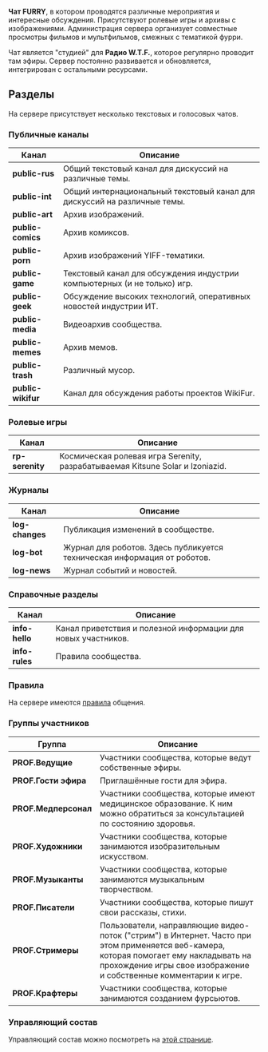 **Чат FURRY**, в котором проводятся различные мероприятия и интересные обсуждения. Присутствуют ролевые игры и архивы с изображениями. Администрация сервера организует совместные просмотры фильмов и мультфильмов, смежных с тематикой фурри.

Чат является "студией" для **Радио W.T.F.**, которое регулярно проводит там эфиры. Сервер постоянно развивается и обновляется, интегрирован с остальными ресурсами.

## Разделы
На сервере присутствует несколько текстовых и голосовых чатов.

### Публичные каналы

Канал | Описание
----- | --------
**public-rus**      | Общий текстовый канал для дискуссий на различные темы.
**public-int**      | Общий интернациональный текстовый канал для дискуссий на различные темы.
**public-art**      | Архив изображений.
**public-comics**   | Архив комиксов.
**public-porn**     | Архив изображений YIFF-тематики.
**public-game**     | Текстовый канал для обсуждения индустрии компьютерных (и не только) игр.
**public-geek**     | Обсуждение высоких технологий, оперативных новостей индустрии ИТ.
**public-media**    | Видеоархив сообщества.
**public-memes**    | Архив мемов.
**public-trash**    | Различный мусор.
**public-wikifur**  | Канал для обсуждения работы проектов WikiFur.

### Ролевые игры

Канал | Описание
----- | --------
**rp-serenity** | Космическая ролевая игра Serenity, разрабатываемая Kitsune Solar и Izoniazid.

### Журналы

Канал | Описание
----- | --------
**log-changes** | Публикация изменений в сообществе.
**log-bot**     | Журнал для роботов. Здесь публикуется техническая информация от роботов.
**log-news**    | Журнал событий и новостей.

### Справочные разделы

Канал | Описание
----- | --------
**info-hello** | Канал приветствия и полезной информации для новых участников.
**info-rules** | Правила сообщества.

### Правила

На сервере имеются [правила](/rules) общения.

### Группы участников

Группа | Описание
------ | --------
**PROF.Ведущие**        | Участники сообщества, которые ведут собственные эфиры.
**PROF.Гости эфира**    | Приглашённые гости для эфира.
**PROF.Медперсонал**    | Участники сообщества, которые имеют медицинское образование. К ним можно обратиться за консультацией по состоянию здоровья.
**PROF.Художники**      | Участники сообщества, которые занимаются изобразительным искусством.
**PROF.Музыканты**      | Участники сообщества, которые занимаются музыкальным творчеством.
**PROF.Писатели**       | Участники сообщества, которые пишут свои рассказы, стихи.
**PROF.Стримеры**       | Пользователи, направляющие видео-поток ("стрим") в Интернет. Часто при этом применяется веб-камера, которая помогает ему накладывать на прохождение игры свое изображение и собственные комментарии к игре.
**PROF.Крафтеры**       | Участники сообщества, которые занимаются созданием фурсьютов.

### Управляющий состав

Управляющий состав можно посмотреть на [этой странице](/team).

